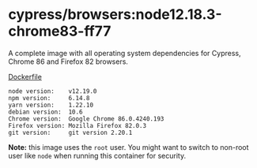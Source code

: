 # cypress/browsers:node12.18.3-chrome83-ff77

A complete image with all operating system dependencies for Cypress, Chrome
86 and Firefox 82 browsers.

[Dockerfile](Dockerfile)

```text
node version:    v12.19.0
npm version:     6.14.8
yarn version:    1.22.10
debian version:  10.6
Chrome version:  Google Chrome 86.0.4240.193
Firefox version: Mozilla Firefox 82.0.3
git version:     git version 2.20.1
```

**Note:** this image uses the `root` user. You might want to switch to non-root
user like `node` when running this container for security.

